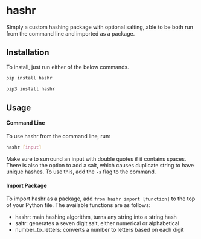 # hashr

Simply a custom hashing package with optional salting, able to be both run from the command line and imported as a package.

## Installation

To install, just run either of the below commands.
```bash
pip install hashr
```
```bash
pip3 install hashr
```

## Usage

#### Command Line

To use hashr from the command line, run:
```bash
hashr [input]
```
Make sure to surround an input with double quotes if it contains spaces.  
There is also the option to add a salt, which causes duplicate string to have unique hashes. To use this, add the ```-s``` flag to the command.

#### Import Package

To import hashr as a package, add ```from hashr import [function]``` to the top of your Python file.
The available functions are as follows:
 - hashr: main hashing algorithm, turns any string into a string hash
 - saltr: generates a seven digit salt, either numerical or alphabetical
 - number_to_letters: converts a number to letters based on each digit
